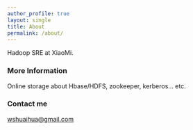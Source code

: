 ```yaml
---
author_profile: true
layout: single
title: About
permalink: /about/
---
```


Hadoop SRE at XiaoMi.

### More Information

Online storage about Hbase/HDFS, zookeeper, kerberos... etc.

### Contact me

[wshuaihua@gmail.com](mailto:wshuaihua@gmail.com)
